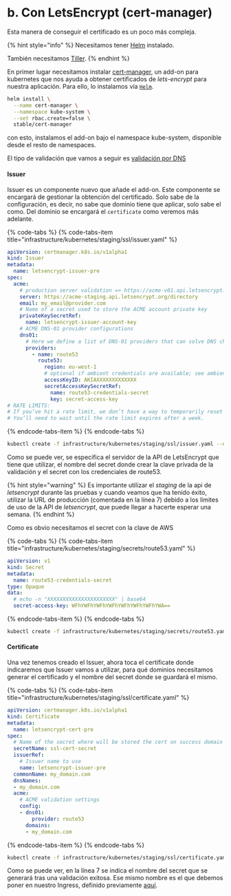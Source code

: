 # b. Con LetsEncrypt \(cert-manager\)

Esta manera de conseguir el certificado es un poco más compleja.

{% hint style="info" %}
Necesitamos tener [Helm](https://github.com/kubernetes/helm/blob/master/docs/install.md) instalado.

También necesitamos [Tiller](https://docs.microsoft.com/en-us/azure/aks/integrate-azure).
{% endhint %}

En primer lugar necesitamos instalar [cert-manager](https://github.com/jetstack/cert-manager/), un add-on para kubernetes que nos ayuda a obtener certificados de _lets-encrypt_ para nuestra aplicación. Para ello, lo instalamos vía [`Helm`](https://helm.sh/).

```bash
helm install \
  --name cert-manager \
  --namespace kube-system \
  --set rbac.create=false \
  stable/cert-manager
```

con esto, instalamos el add-on bajo el namespace kube-system, disponible  desde el resto de namespaces.

El tipo de validación que vamos a seguir es [validación por DNS](https://cert-manager.readthedocs.io/en/latest/tutorials/acme/dns-validation.html)

#### Issuer

Issuer es un componente nuevo que añade el add-on. Este componente se encargará de gestionar la obtención del certificado. Solo sabe de la configuración, es decir, no sabe que dominio tiene que aplicar, solo sabe el como. Del dominio se encargará el `certificate` como veremos más adelante.

{% code-tabs %}
{% code-tabs-item title="infrastructure/kubernetes/staging/ssl/issuer.yaml" %}
```yaml
apiVersion: certmanager.k8s.io/v1alpha1
kind: Issuer
metadata:
  name: letsencrypt-issuer-pre
spec:
  acme:
    # production server validation => https://acme-v01.api.letsencrypt.org/directory
    server: https://acme-staging.api.letsencrypt.org/directory
    email: my_email@provider.com
    # Name of a secret used to store the ACME account private key
    privateKeySecretRef:
      name: letsencrypt-issuer-account-key
    # ACME DNS-01 provider configurations
    dns01:
      # Here we define a list of DNS-01 providers that can solve DNS challenges
      providers:
        - name: route53
          route53:
            region: eu-west-1
            # optional if ambient credentials are available; see ambient credentials documentation
            accessKeyID: AKIAXXXXXXXXXXXXX
            secretAccessKeySecretRef:
              name: route53-credentials-secret
              key: secret-access-key
# RATE LIMITS:
# If you’ve hit a rate limit, we don’t have a way to temporarily reset it.
# You’ll need to wait until the rate limit expires after a week.
```
{% endcode-tabs-item %}
{% endcode-tabs %}

```bash
kubectl create -f infrastructure/kubernetes/staging/ssl/issuer.yaml --namespace=staging
```

Como se puede ver, se especifica el servidor de la API de LetsEncrypt que tiene que utilizar, el nombre del secret donde crear la clave privada de la validación y el secret con los credenciales de route53.

{% hint style="warning" %}
Es importante utilizar el _staging_ de la api de _letsencrypt_ durante las pruebas y cuando veamos que ha tenido éxito, utilizar la URL de producción \(comentada en la línea 7\) debido a los límites de uso de la API de _letsencrypt_, que puede llegar a hacerte esperar una semana.
{% endhint %}

Como es obvio necesitamos el secret con la clave de AWS 

{% code-tabs %}
{% code-tabs-item title="infrastructure/kubernetes/staging/secrets/route53.yaml" %}
```yaml
apiVersion: v1
kind: Secret
metadata:
  name: route53-credentials-secret
type: Opaque
data:
  # echo -n "XXXXXXXXXXXXXXXXXXXXXX" | base64
  secret-access-key: WFhYWFhYWFhYWFhYWFhYWFhYWFhYWA==
```
{% endcode-tabs-item %}
{% endcode-tabs %}

```bash
kubectl create -f infrastructure/kubernetes/staging/secrets/route53.yaml --namespace=staging
```

#### Certificate

Una vez tenemos creado el Issuer, ahora toca el certificate donde indicaremos que Issuer vamos a utilizar, para qué dominios necesitamos generar el certificado y el nombre del secret donde se guardará el mismo.

{% code-tabs %}
{% code-tabs-item title="infrastructure/kubernetes/staging/ssl/certificate.yaml" %}
```yaml
apiVersion: certmanager.k8s.io/v1alpha1
kind: Certificate
metadata:
  name: letsencrypt-cert-pre
spec:
  # Name of the secret where will be stored the cert on success domain validation
  secretName: ssl-cert-secret
  issuerRef:
    # Issuer name to use
    name: letsencrypt-issuer-pre
  commonName: my_domain.com
  dnsNames:
  - my_domain.com
  acme:
    # ACME validation settings
    config:
    - dns01:
        provider: route53
      domains:
      - my_domain.com
```
{% endcode-tabs-item %}
{% endcode-tabs %}

```bash
kubectl create -f infrastructure/kubernetes/staging/ssl/certificate.yaml --namespace=staging
```

Como se puede ver, en la línea 7 se indica el nombre del secret que se generará tras una validación exitosa. Ese mismo nombre es el que debemos poner en nuestro Ingress, definido previamente [aquí](../7.-nginx-ingress.md#1-nginx-ingress).

